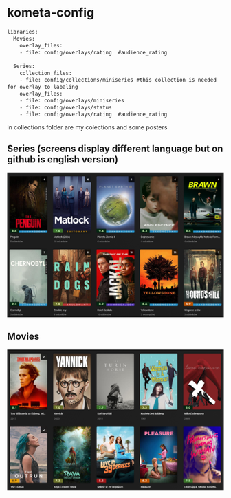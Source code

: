 # kometa-config
```
libraries:
  Movies:
    overlay_files:
    - file: config/overlays/rating	#audience_rating
	
  Series:
    collection_files:
    - file: config/collections/miniseries #this collection is needed for overlay to labaling
    overlay_files:
    - file: config/overlays/miniseries
    - file: config/overlays/status
    - file: config/overlays/rating  #audience_rating
```	
in collections folder are my colections and some posters

## Series (screens display different language but on github is english version)
![Series](/readme2.png)


## Movies
![movies](/readme1.png)
